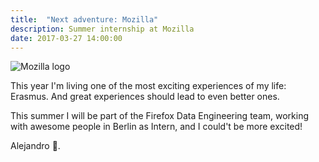 ```yaml
---
title:  "Next adventure: Mozilla"
description: Summer internship at Mozilla
date: 2017-03-27 14:00:00
---
```

![Mozilla logo](../../assets/images/mozilla.jpeg)

This year I'm living one of the most exciting experiences of my life:
Erasmus. And great experiences should lead to even better ones.

This summer I will be part of the Firefox Data Engineering team,
working with awesome people in Berlin as Intern, and I could't be
more excited!

Alejandro 👾.
